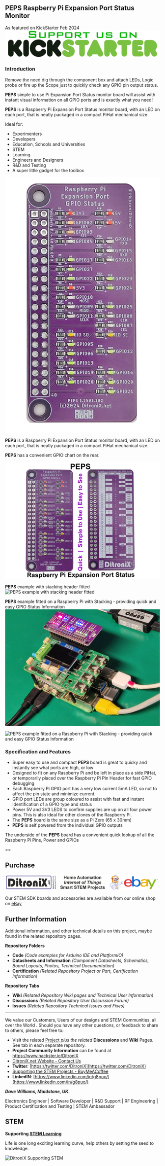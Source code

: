 ## PEPS Raspberry Pi Expansion Port Status Monitor

As featured on KickStarter Feb 2024
[![KickStarter](https://github.com/DitroniX/DitroniX/blob/main/Files/KickStarter-SupportUs.png 'KickStarter')](https://www.kickstarter.com/profile/ditronix/created)

### Introduction

Remove the need dig through the component box and attach LEDs, Logic probe or fire up the Scope just to quickly check any GPIO pin output status.

**PEPS** simple to use Pi Expansion Port Status monitor board will assist with instant visual information on all GPIO ports and is exactly what you need!

**PEPS** is a Raspberry Pi Expansion Port Status monitor board, with an LED on each port, that is neatly packaged in a compact PiHat mechanical size.

Ideal for:

 - Experimenters 
 - Developers 
 - Education, Schools and Universities 
 - STEM
 - Learning 
 - Engineers and Designers 
 - R&D and Testing 
 - A super little gadget for the toolbox

![PEPS A super little gadget for the toolbox](https://github.com/DitroniX/PEPS-Raspberry-Pi-Expansion-Port-Status/blob/main/Datasheets%20and%20Information/PEPS%20Raspberry%20Pi%20Expansion%20Port%20Status%20Board.jpg)

**PEPS** is a Raspberry Pi Expansion Port Status monitor board, with an LED on each port, that is neatly packaged in a compact PiHat mechanical size.

**PEPS** has a convenient GPIO chart on the rear.

![PEPS has a convenient GPIO chart on the rear](https://github.com/DitroniX/PEPS-Raspberry-Pi-Expansion-Port-Status/blob/main/Datasheets%20and%20Information/PEPS%20-%20Raspberry%20Pi%20Expansion%20Port%20Status%20GPIO%20Monitor.jpg)

**PEPS** example with stacking header fitted
![PEPS example with stacking header fitted](https://github.com/DitroniX/PEPS-Raspberry-Pi-Expansion-Port-Status/blob/main/Datasheets%20and%20Information/PEPS%20Raspberry%20Pi%20Expansion%20Port%20Status%20with%20Headers.jpg)

**PEPS** example fitted on a Raspberry Pi with Stacking - providing quick and easy GPIO Status Information
![PEPS example fitted on a Raspberry Pi with Stacking - providing quick and easy GPIO Status Information](https://github.com/DitroniX/PEPS-Raspberry-Pi-Expansion-Port-Status/blob/main/Datasheets%20and%20Information/PEPS%20Stacked%20on%20IPEM%20PiHat.jpg)

![PEPS example fitted on a Raspberry Pi with Stacking - providing quick and easy GPIO Status Information](https://github.com/DitroniX/PEPS-Raspberry-Pi-Expansion-Port-Status/blob/main/Datasheets%20and%20Information/PEPS%20on%20a%20Raspberry%20Pi.jpg)

### Specification and Features

-   Super easy to use and compact **PEPS** board is great to quicky and instantly see what ports are high, or low
-   Designed to fit on any Raspberry Pi and be left in place as a side PiHat, or temporarily placed over the Raspberry Pi Pin Header for fast GPIO debugging
-   Each Raspberry Pi GPIO port has a very low current 5mA LED, so not to affect the pin state and minimize current.
-   GPIO port LEDs are group coloured to assist with fast and instant identification of a GPIO type and status
-   Power 5V and 3V3 LEDS to confirm supplies are up on all four power pins. This is also ideal for other clones of the Raspberry Pi.
-   The **PEPS** board is the same size as a Pi Zero (65 x 30mm)
-   **PEPS** is self powered from the individual GPIO outputs

The underside of the **PEPS** board has a convenient quick lookup of all the Raspberry Pi Pins, Power and GPIOs

==

## **Purchase**
[![Display-Type-B](https://raw.githubusercontent.com/DitroniX/DitroniX/main/Files/DitroniX.net%20STEM%20IoT%20eBay.jpg?raw=true)](https://www.ebay.co.uk/usr/ditronixuk)

Our STEM SDK boards and accessories are available from our online shop on [eBay](https://www.ebay.co.uk/usr/ditronixuk) 
## **Further Information**

Additional information, and other technical details on this project, maybe found in the related repository pages.

**Repository Folders**

 - **Code** *(Code examples for Arduino  IDE and PlatformIO)*
 -  **Datasheets and Information** *(Component Datasheets, Schematics, Board Layouts, Photos, Technical Documentation)*
 - **Certification** *(Related Repository Project or Part, Certification Information)*

**Repository Tabs**

 - **Wiki** *(Related Repository Wiki pages and Technical User Information)*
 - **Discussions** *(Related Repository User Discussion Forum)*
 - **Issues** *(Related Repository Technical Issues and Fixes)*

***

We value our Customers, Users of our designs and STEM Communities, all over the World . Should you have any other questions, or feedback to share to others, please feel free to:

* Visit the related [Project](https://github.com/DitroniX?tab=repositories) *plus the related* **Discussions** and **Wiki** Pages.  See tab in each separate repository.
* **Project Community Information** can be found at https://www.hackster.io/DitroniX
* [DitroniX.net Website - Contact Us](https://ditronix.net/contact/)
* **Twitter**: [https://twitter.com/DitroniX](https://twitter.com/DitroniX)
* [Supporting the STEM Projects - BuyMeACoffee](https://www.buymeacoffee.com/DitroniX)
*  **LinkedIN**: [https://www.linkedin.com/in/g8puo/](https://www.linkedin.com/in/g8puo/)

***Dave Williams, Maidstone, UK.***

Electronics Engineer | Software Developer | R&D Support | RF Engineering | Product Certification and Testing | STEM Ambassador

## STEM

**Supporting [STEM Learning](https://www.stem.org.uk/)**

Life is one long exciting learning curve, help others by setting the seed to knowledge.

![DitroniX Supporting STEM](https://hackster.imgix.net/uploads/attachments/1606838/stem_ambassador_-_100_volunteer_badge_edxfxlrfbc1_bjdqharfoe1_xbqi2KUcri.png?auto=compress%2Cformat&w=540&fit=max)
